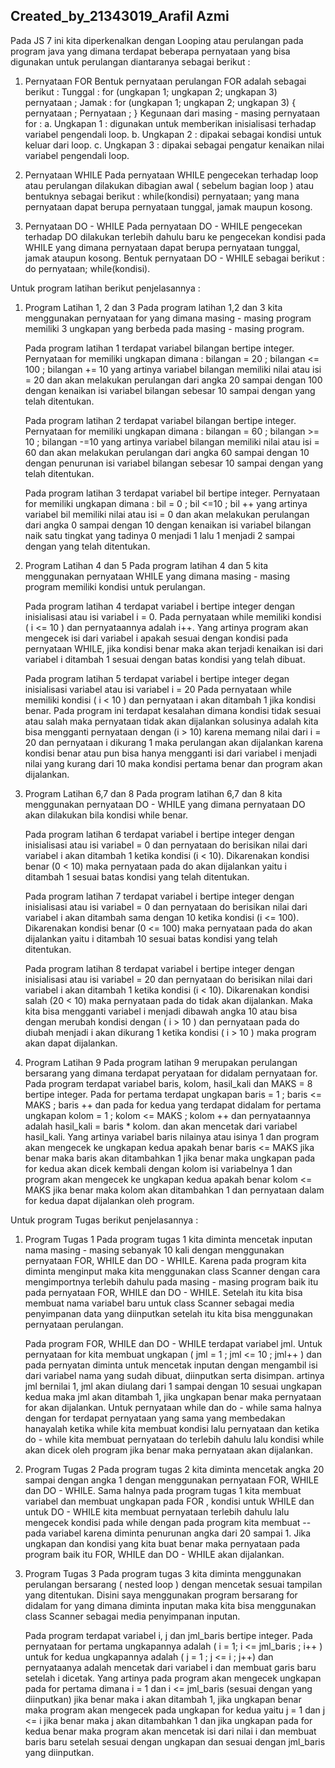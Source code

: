 ## Created_by_21343019_Arafil Azmi

Pada JS 7 ini kita diperkenalkan dengan Looping atau perulangan pada program java yang dimana terdapat beberapa pernyataan yang bisa digunakan untuk perulangan diantaranya sebagai berikut :

 1. Pernyataan FOR
      Bentuk pernyataan perulangan FOR adalah sebagai berikut :
      Tunggal :
          for (ungkapan 1; ungkapan 2; ungkapan 3)
          pernyataan ;
          Jamak :
           for (ungkapan 1; ungkapan 2; ungkapan 3)
           {
            pernyataan ;
            Pernyataan ;
           }
          Kegunaan dari masing - masing pernyataan for :
            a. Ungkapan 1 : digunakan untuk memberikan inisialisasi terhadap variabel
                            pengendali loop.
            b. Ungkapan 2 : dipakai sebagai kondisi untuk keluar dari loop.
            c. Ungkapan 3 : dipakai sebagai pengatur kenaikan nilai variabel pengendali loop.
 
 2. Pernyataan WHILE
      Pada pernyataan WHILE pengecekan terhadap loop atau perulangan dilakukan dibagian awal ( sebelum bagian loop )
      atau bentuknya sebagai berikut :
         while(kondisi)
          pernyataan;
      yang mana pernyataan dapat berupa pernyataan tunggal, jamak maupun kosong.
      
 3. Pernyataan DO - WHILE
      Pada pernyataan DO - WHILE pengecekan terhadap DO dilakukan terlebih dahulu baru ke pengecekan kondisi pada WHILE yang dimana pernyataan dapat berupa pernyataan
      tunggal, jamak ataupun kosong.
      Bentuk pernyataan DO - WHILE sebagai berikut :
        do
          pernyataan;
        while(kondisi).
        
Untuk program latihan berikut penjelasannya :
 
   1. Program Latihan 1, 2 dan 3
        Pada program latihan 1,2 dan 3 kita menggunakan pernyataan for yang dimana masing - masing program memiliki 3 ungkapan yang berbeda pada masing - masing
        program.
        
        Pada program latihan 1 terdapat variabel bilangan bertipe integer. Pernyataan for memiliki ungkapan dimana :
        bilangan = 20 ; bilangan <= 100 ; bilangan += 10
        yang artinya variabel bilangan memiliki nilai atau isi = 20 dan akan melakukan perulangan dari angka 20 sampai dengan 100 dengan kenaikan isi variabel bilangan
        sebesar 10 sampai dengan yang telah ditentukan.
        
        Pada program latihan 2 terdapat variabel bilangan bertipe integer. Pernyataan for memiliki ungkapan dimana :
        bilangan = 60 ; bilangan >= 10 ; bilangan -=10
        yang artinya variabel bilangan memiliki nilai atau isi = 60 dan akan melakukan perulangan dari angka 60 sampai dengan 10 dengan penurunan isi variabel bilangan
        sebesar 10 sampai dengan yang telah ditentukan.
        
        Pada program latihan 3 terdapat variabel bil bertipe integer. Pernyataan for memiliki ungkapan dimana :
        bil = 0 ; bil <=10 ; bil ++
        yang artinya variabel bil memiliki nilai atau isi = 0 dan akan melakukan perulangan dari angka 0 sampai dengan 10 dengan kenaikan isi variabel bilangan naik
        satu tingkat yang tadinya 0 menjadi 1 lalu 1 menjadi 2 sampai dengan yang telah ditentukan.
        
   2. Program Latihan 4 dan 5
        Pada program latihan 4 dan 5 kita menggunakan pernyataan WHILE yang dimana masing - masing program memiliki kondisi untuk perulangan.
        
        Pada program latihan 4 terdapat variabel i bertipe integer dengan inisialisasi atau isi variabel i = 0.
        Pada pernyataan while memiliki kondisi ( i <= 10 ) dan pernyataannya adalah i++.
        Yang artinya program akan mengecek isi dari variabel i apakah sesuai dengan kondisi pada pernyataan WHILE, jika kondisi benar maka akan terjadi kenaikan
        isi dari variabel i ditambah 1 sesuai dengan batas kondisi yang telah dibuat.
        
        Pada program latihan 5 terdapat variabel i bertipe integer degan inisialisasi variabel atau isi variabel i = 20
        Pada pernyataan while memiliki kondisi ( i < 10 ) dan pernyataan i akan ditambah 1 jika kondisi benar.
        Pada program ini terdapat kesalahan dimana kondisi tidak sesuai atau salah maka pernyataan tidak akan dijalankan solusinya adalah kita bisa mengganti
        pernyataan dengan (i > 10) karena memang nilai dari i = 20 dan pernyataan i dikurang 1 maka perulangan akan dijalankan karena kondisi benar atau pun bisa
        hanya mengganti isi dari variabel i menjadi nilai yang kurang dari 10 maka kondisi pertama benar dan program akan dijalankan.
        
   3. Program Latihan 6,7 dan 8
        Pada program latihan 6,7 dan 8 kita menggunakan pernyataan DO - WHILE yang dimana pernyataan DO akan dilakukan bila kondisi while benar.
        
        Pada program latihan 6 terdapat variabel i bertipe integer dengan inisialisasi atau isi variabel = 0 dan pernyataan do berisikan nilai dari variabel
        i akan ditambah 1 ketika kondisi (i < 10). Dikarenakan kondisi benar (0 < 10) maka pernyataan pada do akan dijalankan yaitu i ditambah 1 sesuai batas
        kondisi yang telah ditentukan.
        
        Pada program latihan 7 terdapat variabel i bertipe integer dengan inisialisasi atau isi variabel = 0 dan pernyataan do berisikan nilai dari variabel
        i akan ditambah sama dengan 10 ketika kondisi (i <= 100). Dikarenakan kondisi benar (0 <= 100) maka pernyataan pada do akan dijalankan yaitu i ditambah 10
        sesuai batas kondisi yang telah ditentukan.
        
        Pada program latihan 8 terdapat variabel i bertipe integer dengan inisialisasi atau isi variabel = 20 dan pernyataan do berisikan nilai dari variabel
        i akan ditambah 1 ketika kondisi (i < 10). Dikarenakan kondisi salah (20 < 10) maka pernyataan pada do tidak akan dijalankan.
        Maka kita bisa mengganti variabel i menjadi dibawah angka 10 atau bisa dengan merubah kondisi dengan ( i > 10 ) dan pernyataan pada do diubah menjadi i 
        akan dikurang 1 ketika kondisi ( i > 10 ) maka program akan dapat dijalankan.
        
   4. Program Latihan 9
        Pada program latihan 9 merupakan perulangan bersarang yang dimana terdapat peryataan for didalam pernyataan for.
        Pada program terdapat variabel baris, kolom, hasil_kali dan MAKS = 8 bertipe integer. Pada for pertama terdapat ungkapan baris = 1 ; baris <= MAKS ; baris ++
        dan pada for kedua yang terdapat didalam for pertama ungkapan kolom = 1 ; kolom <= MAKS ; kolom ++ dan pernyataannya adalah hasil_kali = baris * kolom.
        dan akan mencetak dari variabel hasil_kali.
        Yang artinya variabel baris nilainya atau isinya 1 dan program akan mengecek ke ungkapan kedua apakah benar baris <= MAKS jika benar maka baris akan 
        ditambahkan 1 jika benar maka ungkapan pada for kedua akan dicek kembali dengan kolom isi variabelnya 1 dan program akan mengecek ke ungkapan kedua
        apakah benar kolom <= MAKS jika benar maka kolom akan ditambahkan 1 dan pernyataan dalam for kedua dapat dijalankan oleh program.
        
Untuk program Tugas berikut penjelasannya :
        
    
   1. Program Tugas 1
        Pada program tugas 1 kita diminta mencetak inputan nama masing - masing sebanyak 10 kali dengan menggunakan pernyataan FOR, WHILE dan DO - WHILE.
        Karena pada program kita diminta menginput maka kita menggunakan class Scanner dengan cara mengimportnya terlebih dahulu pada masing - masing program
        baik itu pada pernyataan FOR, WHILE dan DO - WHILE. Setelah itu kita bisa membuat nama variabel baru untuk class Scanner sebagai media penyimpanan data
        yang diinputkan setelah itu kita bisa menggunakan pernyataan perulangan.
        
        Pada program FOR, WHILE dan DO - WHILE terdapat variabel jml.
        Untuk pernyataan for kita membuat ungkapan ( jml = 1 ; jml <= 10 ; jml++ ) dan pada pernyatan diminta untuk mencetak inputan dengan mengambil isi dari 
        variabel nama yang sudah dibuat, diinputkan serta disimpan.
        artinya jml bernilai 1, jml akan diulang dari 1 sampai dengan 10 sesuai ungkapan kedua maka jml akan ditambah 1, jika ungkapan benar maka pernyataan for
        akan dijalankan.
        Untuk pernyataan while dan do - while sama halnya dengan for terdapat pernyataan yang sama yang membedakan hanayalah ketika while kita membuat kondisi 
        lalu pernyataan dan ketika do - while kita membuat pernyataan do terlebih dahulu lalu kondisi while akan dicek oleh program jika benar maka pernyataan 
        akan dijalankan.
          
   2. Program Tugas 2
        Pada program tugas 2 kita diminta mencetak angka 20 sampai dengan angka 1 dengan menggunakan pernyataan FOR, WHILE dan DO - WHILE.
        Sama halnya pada program tugas 1 kita membuat variabel dan membuat ungkapan pada FOR , kondisi untuk WHILE dan untuk DO  - WHILE kita membuat pernyataan
        terlebih dahulu lalu mengecek kondisi pada while dengan pada program kita membuat -- pada variabel karena diminta penurunan angka dari 20 sampai 1.
        Jika ungkapan dan kondisi yang kita buat benar maka pernyataan pada program baik itu FOR, WHILE dan DO - WHILE akan dijalankan.
           
   3. Program Tugas 3
        Pada program tugas 3 kita diminta menggunakan perulangan bersarang ( nested loop ) dengan mencetak sesuai tampilan yang ditentukan.
        Disini saya menggunakan program bersarang for didalam for yang dimana diminta inputan maka kita bisa menggunakan class Scanner sebagai media penyimpanan
        inputan.
        
        Pada program terdapat variabel i, j dan jml_baris bertipe integer. Pada pernyataan for pertama ungkapannya adalah ( i = 1; i <= jml_baris ; i++ )
        untuk for kedua ungkapannya adalah ( j = 1 ; j <= i ; j++) dan pernyataanya adalah mencetak dari variabel i dan membuat garis baru setelah i dicetak.
        Yang artinya pada program akan mengecek ungkapan pada for pertama dimana i = 1 dan i <= jml_baris (sesuai dengan yang diinputkan) jika benar maka i akan
        ditambah 1, jika ungkapan benar maka program akan mengecek pada ungkapan for kedua yaitu j = 1 dan j <= i jika benar maka j akan ditambahkan 1 dan jika
        ungkapan pada for kedua benar maka program akan mencetak isi dari nilai i dan membuat baris baru setelah sesuai dengan ungkapan dan sesuai dengan jml_baris
        yang diinputkan.
        
        
        
        
        
        
        
        
